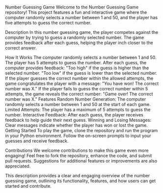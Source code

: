 Number Guessing Game
Welcome to the Number Guessing Game repository! This project features a fun and interactive game where the computer randomly selects a number between 1 and 50, and the player has five attempts to guess the correct number.

Description
In this number guessing game, the player competes against the computer by trying to guess a randomly selected number. The game provides feedback after each guess, helping the player inch closer to the correct answer.

How It Works
The computer randomly selects a number between 1 and 50.
The player has 5 attempts to guess the number.
After each guess, the computer provides feedback:
"Too high" if the guess is higher than the selected number.
"Too low" if the guess is lower than the selected number.
If the player guesses the correct number within the allowed attempts, the game congratulates the player with a message:
"You have won! The correct number was X."
If the player fails to guess the correct number within 5 attempts, the game reveals the correct number:
"Game over! The correct number was X."
Features
Random Number Generation: The computer randomly selects a number between 1 and 50 at the start of each game.
Limited Attempts: The player has a maximum of 5 attempts to guess the number.
Interactive Feedback: After each guess, the player receives feedback to help guide their next guess.
Winning and Losing Messages: Clear messages indicate whether the player has won or lost the game.
Getting Started
To play the game, clone the repository and run the program in your Python environment. Follow the on-screen prompts to input your guesses and receive feedback.

Contributions
We welcome contributions to make this game even more engaging! Feel free to fork the repository, enhance the code, and submit pull requests. Suggestions for additional features or improvements are also appreciated.

This description provides a clear and engaging overview of the number guessing game, outlining its functionality, features, and how users can get started and contribute.







